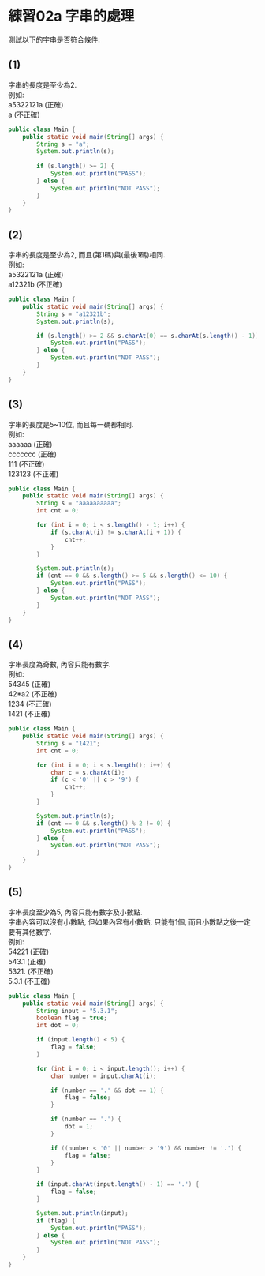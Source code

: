 # 練習02a 字串的處理
測試以下的字串是否符合條件:

## (1)
字串的長度是至少為2.
<br />
例如:
<br />
a5322121a  (正確)
<br />
a          (不正確)
```java
public class Main {
    public static void main(String[] args) {
        String s = "a";
        System.out.println(s);
        
        if (s.length() >= 2) {
            System.out.println("PASS");
        } else {
            System.out.println("NOT PASS");
        }
    }
}
```

## (2)
字串的長度是至少為2, 而且(第1碼)與(最後1碼)相同.
<br />
例如:
<br />
a5322121a  (正確)
<br />
a12321b    (不正確)
```java
public class Main {
    public static void main(String[] args) {
        String s = "a12321b";
        System.out.println(s);

        if (s.length() >= 2 && s.charAt(0) == s.charAt(s.length() - 1)) {
            System.out.println("PASS");
        } else {
            System.out.println("NOT PASS");
        }
    }
}
```

## (3)
字串的長度是5~10位, 而且每一碼都相同.
<br />
例如:
<br />
aaaaaa  (正確)
<br />
ccccccc (正確)
<br />
111     (不正確)
<br />
123123  (不正確)
```java
public class Main {
    public static void main(String[] args) {
        String s = "aaaaaaaaaa";
        int cnt = 0;

        for (int i = 0; i < s.length() - 1; i++) {
            if (s.charAt(i) != s.charAt(i + 1)) {
                cnt++;
            }
        }

        System.out.println(s);
        if (cnt == 0 && s.length() >= 5 && s.length() <= 10) {
            System.out.println("PASS");
        } else {
            System.out.println("NOT PASS");
        }
    }
}
```

## (4)
字串長度為奇數, 內容只能有數字.
<br />
例如:
<br />
54345   (正確)
<br />
42*a2   (不正確)
<br />
1234    (不正確)
<br />
1421    (不正確)
```java
public class Main {
    public static void main(String[] args) {
        String s = "1421";
        int cnt = 0;

        for (int i = 0; i < s.length(); i++) {
            char c = s.charAt(i);
            if (c < '0' || c > '9') {
                cnt++;
            }
        }

        System.out.println(s);
        if (cnt == 0 && s.length() % 2 != 0) {
            System.out.println("PASS");
        } else {
            System.out.println("NOT PASS");
        }
    }
}
```

## (5)
字串長度至少為5, 內容只能有數字及小數點.
<br />
字串內容可以沒有小數點, 但如果內容有小數點, 只能有1個, 而且小數點之後一定要有其他數字.
<br />
例如:
<br />
54221     (正確)
<br />
543.1     (正確)
<br />
5321.     (不正確)
<br />
5.3.1     (不正確)
```java
public class Main {
    public static void main(String[] args) {
        String input = "5.3.1";
        boolean flag = true;
        int dot = 0;

        if (input.length() < 5) {
            flag = false;
        }

        for (int i = 0; i < input.length(); i++) {
            char number = input.charAt(i);

            if (number == '.' && dot == 1) {
                flag = false;
            }

            if (number == '.') {
                dot = 1;
            }

            if ((number < '0' || number > '9') && number != '.') {
                flag = false;
            }
        }

        if (input.charAt(input.length() - 1) == '.') {
            flag = false;
        }

        System.out.println(input);
        if (flag) {
            System.out.println("PASS");
        } else {
            System.out.println("NOT PASS");
        }
    }
}
```